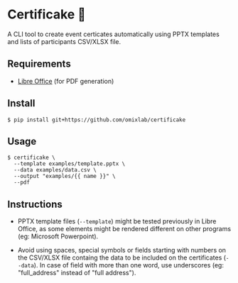 # Certificake 🍰

A CLI tool to create event certicates automatically using PPTX templates and lists of participants CSV/XLSX file.

## Requirements

- [Libre Office](https://pt-br.libreoffice.org/) (for PDF generation)

## Install

```
$ pip install git+https://github.com/omixlab/certificake
```

## Usage

```
$ certificake \
  --template examples/template.pptx \
  --data examples/data.csv \
  --output "examples/{{ name }}" \
  --pdf 
```

## Instructions

- PPTX template files (`--template`) might be tested previously in Libre Office, as some elements 
might be rendered different on other programs (eg: Microsoft Powerpoint). 

- Avoid using spaces, special symbols or fields starting with numbers on the CSV/XLSX file containg the
data to be included on the certificates (`--data`). In case of field with more than one word, use underscores (eg: "full_address" instead of "full address").

